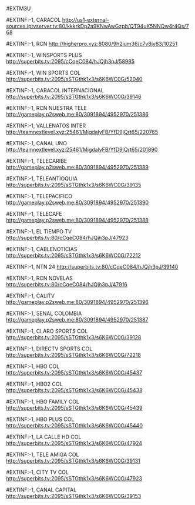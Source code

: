 #EXTM3U 

#EXTINF:-1, CARACOL
http://us1-external-sources.iptvserver.tv:80/kkkrkDp2a9KNwAwGzpb/QT94uK5NNQw4r4Qs/768

#EXTINF:-1, RCN
http://higherpro.xyz:8080/9h2ium36/c7v8jy83/10251

#EXTINF:-1, WINSPORTS PLUS
http://superbits.tv:2095/cCqeC084/hJQjh3pJ/58985

#EXTINF:-1, WIN SPORTS COL
http://superbits.tv:2095/sSTGthk1x3/s6K6WC0G/52040

#EXTINF:-1, CARACOL INTERNACIONAL
http://superbits.tv:2095/sSTGthk1x3/s6K6WC0G/39146


#EXTINF:-1, RCN NUESTRA TELE
http://gameplay.p2sweb.me:80/3091894/4952970/251386

#EXTINF:-1, VALLENATOS INTER
http://teamnextlevel.xyz:25461/MigdalyFB/YfD9jQrt65/220765

#EXTINF:-1, CANAL UNO
http://teamnextlevel.xyz:25461/MigdalyFB/YfD9jQrt65/201890

#EXTINF:-1,  TELECARIBE
http://gameplay.p2sweb.me:80/3091894/4952970/251389

#EXTINF:-1,  TELEANTIOQUIA
http://superbits.tv:2095/sSTGthk1x3/s6K6WC0G/39135

#EXTINF:-1, TELEPACIFICO
http://gameplay.p2sweb.me:80/3091894/4952970/251390

#EXTINF:-1, TELECAFE
http://gameplay.p2sweb.me:80/3091894/4952970/251388

#EXTINF:-1,  EL TIEMPO TV
http://superbits.tv:80/cCqeC084/hJQjh3pJ/47923

#EXTINF:-1,  CABLENOTICIAS
http://superbits.tv:2095/sSTGthk1x3/s6K6WC0G/72212

#EXTINF:-1,  NTN 24
http://superbits.tv:80/cCqeC084/hJQjh3pJ/39140

#EXTINF:-1,  RCN NOVELAS
http://superbits.tv:80/cCqeC084/hJQjh3pJ/47916

#EXTINF:-1,  CALITV
http://gameplay.p2sweb.me:80/3091894/4952970/251396

#EXTINF:-1,  SENAL COLOMBIA
http://gameplay.p2sweb.me:80/3091894/4952970/251387

#EXTINF:-1, CLARO SPORTS COL
http://superbits.tv:2095/sSTGthk1x3/s6K6WC0G/39128

#EXTINF:-1, DIRECTV SPORTS COL
http://superbits.tv:2095/sSTGthk1x3/s6K6WC0G/72218

#EXTINF:-1, HBO COL
http://superbits.tv:2095/sSTGthk1x3/s6K6WC0G/45437

#EXTINF:-1, HBO2 COL
http://superbits.tv:2095/sSTGthk1x3/s6K6WC0G/45438

#EXTINF:-1, HBO FAMILY COL
http://superbits.tv:2095/sSTGthk1x3/s6K6WC0G/45439

#EXTINF:-1, HBO PLUS COL
http://superbits.tv:2095/sSTGthk1x3/s6K6WC0G/45440

#EXTINF:-1, LA CALLE HD COL
http://superbits.tv:2095/sSTGthk1x3/s6K6WC0G/47924

#EXTINF:-1, TELE AMIGA COL
http://superbits.tv:2095/sSTGthk1x3/s6K6WC0G/39131

#EXTINF:-1, CITY TV COL
http://superbits.tv:2095/sSTGthk1x3/s6K6WC0G/47923

#EXTINF:-1, CANAL CAPITAL
http://superbits.tv:2095/sSTGthk1x3/s6K6WC0G/39153







